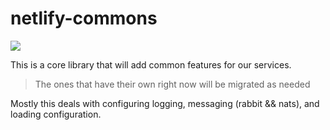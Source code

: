 # netlify-commons

[![](https://godoc.org/github.com/netlify/netlify-commons?status.svg)](https://godoc.org/github.com/netlify/netlify-commons)

This is a core library that will add common features for our services.

> The ones that have their own right now will be migrated as needed

Mostly this deals with configuring logging, messaging (rabbit && nats), and loading configuration.
